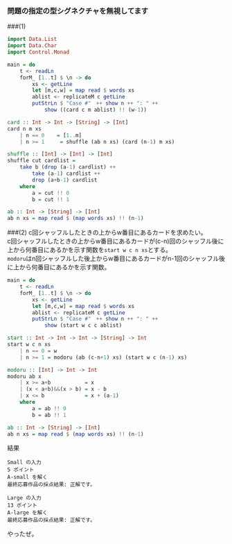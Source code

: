 ### 問題の指定の型シグネクチャを無視してます
###(1)
```haskell
import Data.List
import Data.Char
import Control.Monad

main = do
    t <- readLn
    forM_ [1..t] $ \n -> do
        xs <- getLine
        let [m,c,w] = map read $ words xs
        ablist <- replicateM c getLine
        putStrLn $ "Case #"　++ show n ++ ": " ++ 
            show ((card c m ablist) !! (w-1))

card :: Int -> Int -> [String] -> [Int]
card n m xs
    | n == 0    = [1..m]
    | n >= 1     = shuffle (ab n xs) (card (n-1) m xs)

shuffle :: [Int] -> [Int] -> [Int]
shuffle cut cardlist =
    take b (drop (a-1) cardlist) ++ 
        take (a-1) cardlist ++ 
        drop (a+b-1) cardlist
    where
        a = cut !! 0
        b = cut !! 1

ab :: Int -> [String] -> [Int]
ab n xs = map read $ (map words xs) !! (n-1)
```
###(2)
c回シャッフルしたときの上からw番目にあるカードを求めたい。  
c回シャッフルしたときの上からw番目にあるカードが(c-n)回のシャッフル後に上から何番目にあるかを示す関数を`start w c n xs`とする。  
`modoru`はn回シャッフルした後上からw番目にあるカードがn-1回のシャッフル後に上から何番目にあるかを示す関数。
```haskell
main = do
    t <- readLn
    forM_ [1..t] $ \n -> do
        xs <- getLine
        let [m,c,w] = map read $ words xs
        ablist <- replicateM c getLine
        putStrLn $ "Case #"　++ show n ++ ": " ++ 
            show (start w c c ablist)

start :: Int -> Int -> Int -> [String] -> Int
start w c n xs
    | n == 0 = w
    | n >= 1 = modoru (ab (c-n+1) xs) (start w c (n-1) xs)

modoru :: [Int] -> Int -> Int
modoru ab x
    | x >= a+b           = x
    | (x < a+b)&&(x > b) = x - b
    | x <= b             = x + (a-1)
    where
        a = ab !! 0
        b = ab !! 1

ab :: Int -> [String] -> [Int]
ab n xs = map read $ (map words xs) !! (n-1)
```
結果
```
Small の入力
5 ポイント	
A-small を解く
最終応募作品の採点結果: 正解です。
```
```
Large の入力
13 ポイント	
A-large を解く
最終応募作品の採点結果: 正解です。
```
やったぜ。
